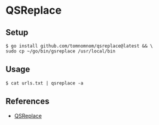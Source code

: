 # QSReplace

## Setup

```
$ go install github.com/tomnomnom/qsreplace@latest && \
sudo cp ~/go/bin/gsreplace /usr/local/bin
```

## Usage

`$ cat urls.txt | qsreplace -a`

## References

- [QSReplace](https://github.com/tomnomnom/qsreplace)